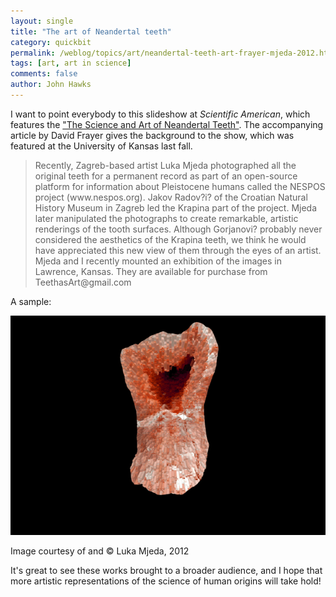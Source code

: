 ```yaml
---
layout: single 
title: "The art of Neandertal teeth" 
category: quickbit
permalink: /weblog/topics/art/neandertal-teeth-art-frayer-mjeda-2012.html
tags: [art, art in science] 
comments: false 
author: John Hawks 
---
```


I want to point everybody to this slideshow at <em>Scientific American</em>, which features the   <a href="http://www.scientificamerican.com/article.cfm?id=science-art-neandertal-teeth">"The Science and Art of Neandertal Teeth"</a>. The accompanying article by David Frayer gives the background to the show, which was featured at the University of Kansas last fall.

<blockquote>Recently, Zagreb-based artist Luka Mjeda photographed all the original teeth for a permanent record as part of an open-source platform for information about Pleistocene humans called the NESPOS project (www.nespos.org). Jakov Radov?i? of the Croatian Natural History Museum in Zagreb led the Krapina part of the project. Mjeda later manipulated the photographs to create remarkable, artistic renderings of the tooth surfaces. Although Gorjanovi? probably never considered the aesthetics of the Krapina teeth, we think he would have appreciated this new view of them through the eyes of an artist. Mjeda and I recently mounted an exhibition of the images in Lawrence, Kansas. They are available for purchase from TeethasArt@gmail.com</blockquote>

A sample: 

<div class="middle-picture">
<img src="/graphics/mjeda-neandertal-art-2012.png" alt="Luka Mjeda image of Neandertal tooth" />
<p class="caption">Image courtesy of and &copy; Luka Mjeda, 2012</p>
</div>

It's great to see these works brought to a broader audience, and I hope that more artistic representations of the science of human origins will take hold!




